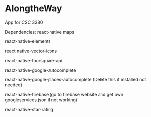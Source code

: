 # AlongtheWay
App for CSC 3380

Dependencies:
react-native maps

react-native-elements

react native-vector-icons

react-native-foursquare-api

react-native-google-autocomplete

react-native-google-places-autocomplete (Delete this if installed not needed)

react-native-firebase (go to firebase website and get own googleservices.json if not working) 

react-native-star-rating
